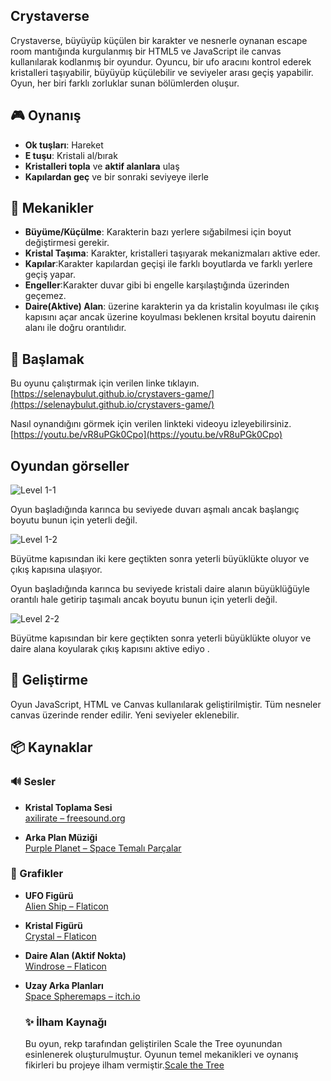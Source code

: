 ## Crystaverse

Crystaverse, büyüyüp küçülen bir karakter ve nesnerle oynanan escape room mantığında kurgulanmış bir HTML5 ve JavaScript ile canvas kullanılarak kodlanmış bir oyundur. Oyuncu, bir ufo aracını kontrol ederek kristalleri taşıyabilir, büyüyüp küçülebilir ve seviyeler arası geçiş yapabilir. Oyun, her biri farklı zorluklar sunan bölümlerden oluşur.

## 🎮 Oynanış
- **Ok tuşları**: Hareket
- **E tuşu**: Kristali al/bırak
- **Kristalleri topla** ve **aktif alanlara** ulaş
- **Kapılardan geç** ve bir sonraki seviyeye ilerle

## 🧠 Mekanikler
- **Büyüme/Küçülme**: Karakterin bazı yerlere sığabilmesi için boyut değiştirmesi gerekir.
- **Kristal Taşıma**: Karakter, kristalleri taşıyarak mekanizmaları aktive eder.
- **Kapılar**:Karakter kapılardan geçişi ile farklı boyutlarda ve farklı yerlere geçiş yapar.
- **Engeller**:Karakter duvar gibi bi engelle karşılaştığında üzerinden geçemez.
- **Daire(Aktive) Alan**: üzerine karakterin ya da kristalin koyulması ile çıkış kapısını açar ancak üzerine koyulması beklenen krsital boyutu dairenin alanı ile doğru orantılıdır.

## 🚀 Başlamak

Bu oyunu çalıştırmak için verilen linke tıklayın.[https://selenaybulut.github.io/crystavers-game/](https://selenaybulut.github.io/crystavers-game/)

Nasıl oynandığını görmek için verilen linkteki videoyu izleyebilirsiniz.[https://youtu.be/vR8uPGk0Cpo](https://youtu.be/vR8uPGk0Cpo)

## Oyundan görseller 

![Level 1-1](webproje/level1-1.png)

Oyun başladığında karınca bu seviyede duvarı aşmalı ancak başlangıç boyutu bunun için yeterli değil. 

![Level 1-2](webproje/level1-2.png)

Büyütme kapısından iki kere geçtikten sonra yeterli büyüklükte oluyor ve çıkış kapısına ulaşıyor.


Oyun başladığında karınca bu seviyede kristali daire alanın büyüklüğüyle orantılı hale getirip taşımalı ancak boyutu bunun için yeterli değil. 

![Level 2-2](webproje/level2-2.png)

Büyütme kapısından bir kere geçtikten sonra yeterli büyüklükte oluyor ve daire alana koyularak çıkış kapısını aktive ediyo .


## 🔧 Geliştirme
Oyun JavaScript, HTML ve Canvas kullanılarak geliştirilmiştir. Tüm nesneler canvas üzerinde render edilir. Yeni seviyeler eklenebilir.

## 📦 Kaynaklar

### 🔊 Sesler
- **Kristal Toplama Sesi**  
  [axilirate – freesound.org](https://freesound.org/people/axilirate/sounds/592346/)  

- **Arka Plan Müziği**  
  [Purple Planet – Space Temalı Parçalar](https://www.purple-planet.com/tracks?s=space)  
  
### 🎨 Grafikler
- **UFO Figürü**  
  [Alien Ship – Flaticon](https://www.flaticon.com/free-icon/alien_18033834?term=alien+ship&page=4&position=82&origin=search&related_id=18033834)  

- **Kristal Figürü**  
  [Crystal – Flaticon](https://www.flaticon.com/free-icon/crystal_8810390?term=crystal&page=1&position=34&origin=search&related_id=8810390)  

- **Daire Alan (Aktif Nokta)**  
  [Windrose – Flaticon](https://www.flaticon.com/free-icon/windrose_7869308?related_id=7869308)  

- **Uzay Arka Planları**  
  [Space Spheremaps – itch.io](https://space-spheremaps.itch.io/space-spheremaps)

  ### ✨ İlham Kaynağı

  Bu oyun, rekp tarafından geliştirilen Scale the Tree oyunundan esinlenerek oluşturulmuştur. Oyunun temel mekanikleri ve oynanış fikirleri bu projeye ilham vermiştir.[Scale the Tree](https://rekp.itch.io/scale-the-tree)

